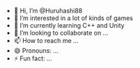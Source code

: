 - 👋 Hi, I’m @Huruhashi88
- 👀 I’m interested in a lot of kinds of games
- 🌱 I’m currently learning C++ and Unity
- 💞️ I’m looking to collaborate on ...
- 📫 How to reach me ...
- 😄 Pronouns: ...
- ⚡ Fun fact: ...

<!---
Huruhashi88/Huruhashi88 is a ✨ special ✨ repository because its `README.md` (this file) appears on your GitHub profile.
You can click the Preview link to take a look at your changes.
--->
